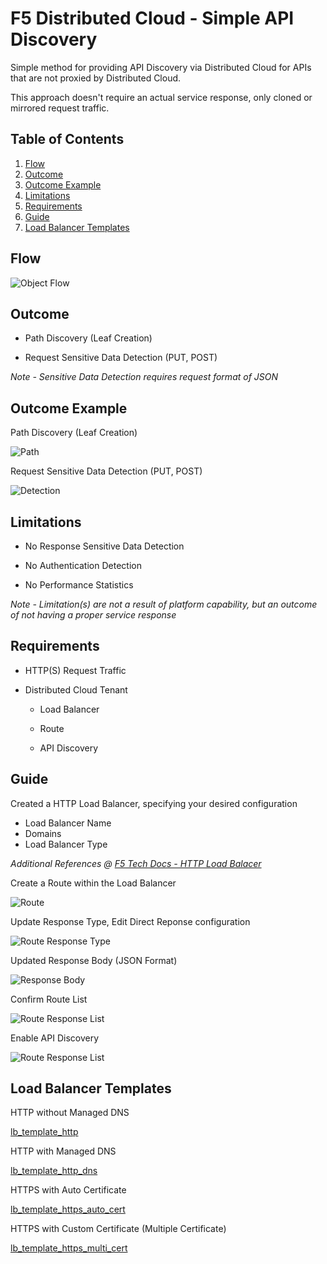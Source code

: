 # F5 Distributed Cloud - Simple API Discovery

Simple method for providing API Discovery via Distributed Cloud for APIs that are not proxied by Distributed Cloud.

This approach doesn't require an actual service response, only cloned or mirrored request traffic.

## Table of Contents
1. [Flow](#flow)
2. [Outcome](#outcome)
3. [Outcome Example](#outcome-example)
4. [Limitations](#limitations)
5. [Requirements](#requirements)
6. [Guide](#guide)
7. [Load Balancer Templates](#load-balancer-templates)

## Flow

![Object Flow](https://github.com/stockerts/f5xc-app-discovery/blob/main/static/object_flow.jpg)

## Outcome

- Path Discovery (Leaf Creation)

- Request Sensitive Data Detection (PUT, POST)

_Note - Sensitive Data Detection requires request format of JSON_

## Outcome Example

Path Discovery (Leaf Creation)

![Path](static/leaf.jpg)

Request Sensitive Data Detection (PUT, POST)

![Detection](static/discovery.jpg)

## Limitations

- No Response Sensitive Data Detection

- No Authentication Detection

- No Performance Statistics

_Note - Limitation(s) are not a result of platform capability, but an outcome of not having a proper service response_

## Requirements

- HTTP(S) Request Traffic

- Distributed Cloud Tenant

  -	Load Balancer

  -	Route

  -	API Discovery

## Guide

Created a HTTP Load Balancer, specifying your desired configuration
-	Load Balancer Name
-	Domains
-	Load Balancer Type

_Additional References @ [F5 Tech Docs - HTTP Load Balacer](https://docs.cloud.f5.com/docs/how-to/app-networking/http-load-balancer)_

Create a Route within the Load Balancer

![Route](static/route.jpg)

Update Response Type, Edit Direct Reponse configuration

![Route Response Type](static/route_type_response.jpg)

Updated Response Body (JSON Format)

![Response Body](static/response_body.jpg)

Confirm Route List

![Route Response List](static/route_response.jpg)

Enable API Discovery

![Route Response List](static/discovery_enabled.jpg)

## Load Balancer Templates

HTTP without Managed DNS

[lb_template_http](lb_template_http.json)

HTTP with Managed DNS

[lb_template_http_dns](lb_template_http_dns.json)

HTTPS with Auto Certificate

[lb_template_https_auto_cert](lb_template_https_auto_cert.json)

HTTPS with Custom Certificate (Multiple Certificate)

[lb_template_https_multi_cert](lb_template_https_multi_cert.json)